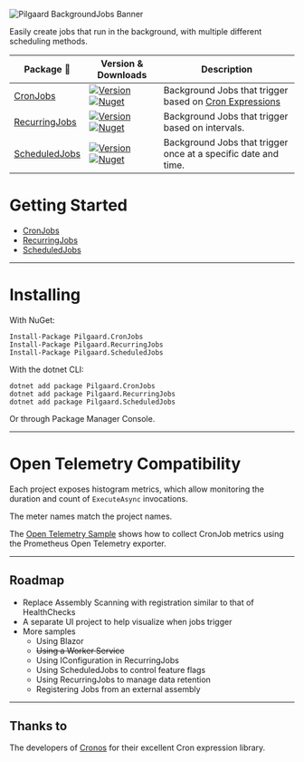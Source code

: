 ![Pilgaard BackgroundJobs Banner](https://user-images.githubusercontent.com/21295394/212175105-80087d36-42e3-436e-afbe-28c56173be60.png)

Easily create jobs that run in the background, with multiple different scheduling methods.

| Package 🔗           | Version & Downloads                                                                                                                                                       | Description |
| ----------------- | --------------------------------------------------------------------------------------------------------------------------------------------------------------- | ----- |
| [CronJobs](https://github.com/NielsPilgaard/Pilgaard.BackgroundJobs/tree/master/src/Pilgaard.CronJobs) | [![Version](https://img.shields.io/nuget/vpre/pilgaard.cronjobs.svg)](https://www.nuget.org/packages/Pilgaard.CronJobs)[![Nuget](https://img.shields.io/nuget/dt/Pilgaard.CronJobs)](https://www.nuget.org/packages/Pilgaard.CronJobs) | Background Jobs that trigger based on [Cron Expressions](https://crontab.guru/)
| [RecurringJobs](https://github.com/NielsPilgaard/Pilgaard.BackgroundJobs/tree/master/src/Pilgaard.RecurringJobs) | [![Version](https://img.shields.io/nuget/vpre/pilgaard.recurringjobs.svg)](https://www.nuget.org/packages/Pilgaard.RecurringJobs)[![Nuget](https://img.shields.io/nuget/dt/Pilgaard.RecurringJobs)](https://www.nuget.org/packages/Pilgaard.RecurringJobs) | Background Jobs that trigger based on intervals.
| [ScheduledJobs](https://github.com/NielsPilgaard/Pilgaard.BackgroundJobs/tree/master/src/Pilgaard.ScheduledJobs) | [![Version](https://img.shields.io/nuget/vpre/pilgaard.scheduledjobs.svg)](https://www.nuget.org/packages/Pilgaard.ScheduledJobs)[![Nuget](https://img.shields.io/nuget/dt/Pilgaard.ScheduledJobs)](https://www.nuget.org/packages/Pilgaard.ScheduledJobs) | Background Jobs that trigger once at a specific date and time.

# Getting Started

<ul>
  <li>
    <a href="https://github.com/NielsPilgaard/Pilgaard.BackgroundJobs/tree/master/src/Pilgaard.CronJobs" target="_blank" >CronJobs</a>
  </li>
  <li>
    <a href="https://github.com/NielsPilgaard/Pilgaard.BackgroundJobs/tree/master/src/Pilgaard.RecurringJobs" target="_blank">RecurringJobs</a>
  </li>
  <li>
    <a href="https://github.com/NielsPilgaard/Pilgaard.BackgroundJobs/tree/master/src/Pilgaard.ScheduledJobs" target="_blank">ScheduledJobs</a>
  </li>
</ul>

---


# Installing

With NuGet:

    Install-Package Pilgaard.CronJobs
    Install-Package Pilgaard.RecurringJobs
    Install-Package Pilgaard.ScheduledJobs

With the dotnet CLI:

    dotnet add package Pilgaard.CronJobs
    dotnet add package Pilgaard.RecurringJobs
    dotnet add package Pilgaard.ScheduledJobs

Or through Package Manager Console.


---

# Open Telemetry Compatibility

Each project exposes histogram metrics, which allow monitoring the duration and count of `ExecuteAsync` invocations.

The meter names match the project names.

The [Open Telemetry Sample](https://github.com/NielsPilgaard/Pilgaard.CronJobs/tree/master/samples/Pilgaard.CronJobs.Examples.OpenTelemetry) shows how to collect CronJob metrics using the Prometheus Open Telemetry exporter.

---

## Roadmap

- Replace Assembly Scanning with registration similar to that of HealthChecks
- A separate UI project to help visualize when jobs trigger
- More samples
  - Using Blazor
  - ~~Using a Worker Service~~
  - Using IConfiguration in RecurringJobs
  - Using ScheduledJobs to control feature flags
  - Using RecurringJobs to manage data retention
  - Registering Jobs from an external assembly

---

## Thanks to

The developers of [Cronos](https://github.com/HangfireIO/Cronos) for their excellent Cron expression library.
